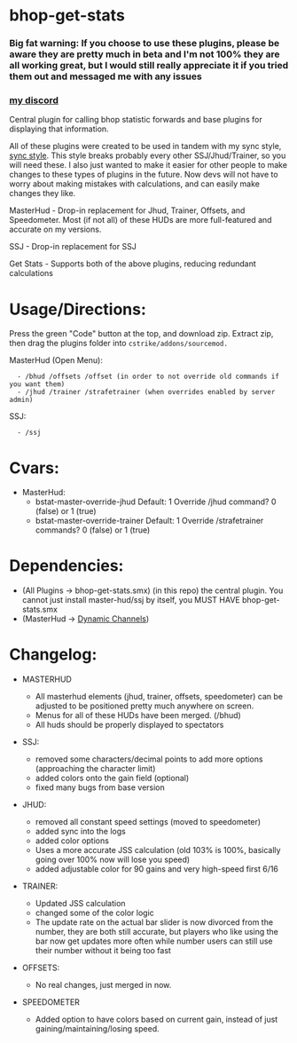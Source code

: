 # bhop-get-stats

### Big fat warning: If you choose to use these plugins, please be aware they are pretty much in beta and I'm not 100% they are all working great, but I would still really appreciate it if you tried them out and messaged me with any issues

### [my discord](https://discord.gg/j9nfnjcUVd)

Central plugin for calling bhop statistic forwards and base plugins for displaying that information.

All of these plugins were created to be used in tandem with my sync style, [sync style](https://github.com/Nimmy2222/shavit-syncstyle). This style breaks probably every other SSJ/Jhud/Trainer, so you will need these. I also just wanted to make it easier for other people to make changes to these types of plugins in the future. Now devs will not have to worry about making mistakes with calculations, and can easily make changes they like.

MasterHud - Drop-in replacement for Jhud, Trainer, Offsets, and Speedometer. Most (if not all) of these HUDs are more full-featured and accurate on my versions.

SSJ - Drop-in replacement for SSJ

Get Stats - Supports both of the above plugins, reducing redundant calculations

# Usage/Directions:

Press the green "Code" button at the top, and download zip. Extract zip, then drag the plugins folder into ```cstrike/addons/sourcemod.```

  MasterHud (Open Menu):
  ```
    - /bhud /offsets /offset (in order to not override old commands if you want them)
    - /jhud /trainer /strafetrainer (when overrides enabled by server admin)
  ```
  SSJ:
  ```
    - /ssj
  ```

# Cvars:
* MasterHud: 
   * bstat-master-override-jhud Default: 1 Override /jhud command? 0 (false) or 1 (true)
   * bstat-master-override-trainer Default: 1 Override /strafetrainer commands? 0 (false) or 1 (true)

# Dependencies:
* (All Plugins -> bhop-get-stats.smx) (in this repo) the central plugin. You cannot just install master-hud/ssj by itself, you MUST HAVE bhop-get-stats.smx
* (MasterHud -> [Dynamic Channels](https://github.com/Vauff/DynamicChannels))

# Changelog:
* MASTERHUD
	* All masterhud elements (jhud, trainer, offsets, speedometer) can be adjusted to be positioned pretty much anywhere on screen.
	* Menus for all of these HUDs have been merged. (/bhud)
   	* All huds should be properly displayed to spectators

* SSJ:
	* removed some characters/decimal points to add more options (approaching the character limit)
	* added colors onto the gain field (optional)
	* fixed many bugs from base version

* JHUD:
	* removed all constant speed settings (moved to speedometer)
	* added sync into the logs
	* added color options
	* Uses a more accurate JSS calculation (old 103% is 100%, basically going over 100% now will lose you speed)
	* added adjustable color for 90 gains and very high-speed first 6/16

* TRAINER:
	* Updated JSS calculation
	* changed some of the color logic
	* The update rate on the actual bar slider is now divorced from the number, they are both still accurate, but players who like using the bar now get updates more often while number users can still use their number without it being too fast

* OFFSETS:
	* No real changes, just merged in now.

 * SPEEDOMETER
   	* Added option to have colors based on current gain, instead of just gaining/maintaining/losing speed.
